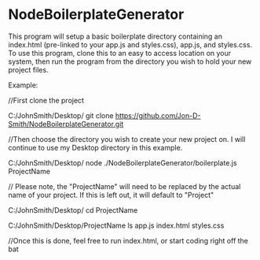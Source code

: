 # NodeBoilerplateGenerator


This program will setup a basic boilerplate directory containing an index.html (pre-linked to your app.js and styles.css), app.js, and styles.css. To use this program, clone this to an easy to access location on your system, then run the program from the directory you wish to hold your new project files.

Example:

//First clone the project

C:/JohnSmith/Desktop/ git clone https://github.com/Jon-D-Smith/NodeBoilerplateGenerator.git

//Then choose the directory you wish to create your new project on. I will continue to use my Desktop directory in this example.

C:/JohnSmith/Desktop/ node ./NodeBoilerplateGenerator/boilerplate.js ProjectName

// Please note, the "ProjectName" will need to be replaced by the actual name of your project. If this is left out, it will default to "Project"

C:/JohnSmith/Desktop/ cd ProjectName

C:/JohnSmith/Desktop/ProjectName ls
app.js index.html styles.css


//Once this is done, feel free to run index.html, or start coding right off the bat